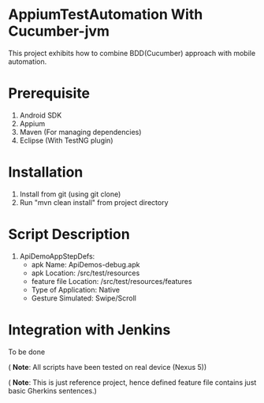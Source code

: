 AppiumTestAutomation With Cucumber-jvm
====================

This project exhibits how to combine BDD(Cucumber) approach with mobile automation. 

Prerequisite
=====================
1. Android SDK
2. Appium
3. Maven (For managing dependencies)
4. Eclipse (With TestNG plugin)

Installation
=====================
1. Install from git (using git clone)
2. Run "mvn clean install" from project directory

Script Description
=====================
1. ApiDemoAppStepDefs:
	* apk Name: ApiDemos-debug.apk
	* apk Location: /src/test/resources
	* feature file Location: /src/test/resources/features
	* Type of Application: Native
	* Gesture Simulated: Swipe/Scroll
	
Integration with Jenkins
=====================
To be done

( **Note**: All scripts have been tested on real device (Nexus 5))

( **Note**: This is just reference project, hence defined feature file contains just basic Gherkins sentences.)